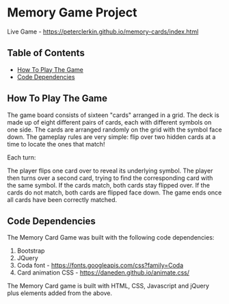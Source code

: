 # Memory Game Project

Live Game - https://peterclerkin.github.io/memory-cards/index.html

## Table of Contents

* [How To Play The Game](#gameplay)
* [Code Dependencies](#codedependencies)

## How To Play The Game

The game board consists of sixteen "cards" arranged in a grid. The deck is made up of eight different pairs of cards, each with different symbols on one side. The cards are arranged randomly on the grid with the symbol face down. The gameplay rules are very simple: flip over two hidden cards at a time to locate the ones that match!

Each turn:

The player flips one card over to reveal its underlying symbol.
The player then turns over a second card, trying to find the corresponding card with the same symbol.
If the cards match, both cards stay flipped over.
If the cards do not match, both cards are flipped face down.
The game ends once all cards have been correctly matched.

## Code Dependencies

The Memory Card Game was built with the following code dependencies:

1. Bootstrap
2. JQuery
3. Coda font - https://fonts.googleapis.com/css?family=Coda
4. Card animation CSS - https://daneden.github.io/animate.css/

The Memory Card game is built with HTML, CSS, Javascript and jQuery plus elements added from the above.


